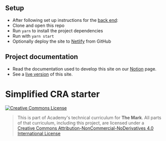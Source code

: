 ## Setup
- After following set up instructions for the [back end](https://github.com/team-c3a10/pastebin-backend):
- Clone and open this repo
- Run `yarn` to install the project dependencies
- Run with `yarn start`
- Optionally deploy the site to [Netlify](https://www.netlify.com/) from GitHub

## Project documentation
- Read the documentation used to develop this site on our [Notion](https://www.notion.so/Team-C3A10-Project-1-df68fea074484e48a3b28f22dd06236d) page.
- See a [live version](https://pastebin-c3a10.netlify.app/) of this site.

# Simplified CRA starter

<a rel="license" href="http://creativecommons.org/licenses/by-nc-nd/4.0/"><img alt="Creative Commons License" style="border-width:0" src="https://i.creativecommons.org/l/by-nc-nd/4.0/88x31.png" /></a>

> This is part of Academy's technical curriculum for **The Mark**. All parts of that curriculum, including this project, are licensed under a <a rel="license" href="http://creativecommons.org/licenses/by-nc-nd/4.0/">Creative Commons Attribution-NonCommercial-NoDerivatives 4.0 International License</a>